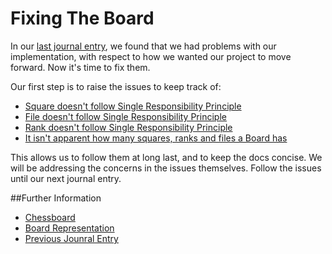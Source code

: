 # Fixing The Board

In our [last journal entry](05%20-%20A%20%SOLID%20Look%20At%20The%20Board.md), we found that we had
problems with our implementation, with respect to how we wanted our project to move forward. Now it's
time to fix them.

Our first step is to raise the issues to keep track of:

* [Square doesn't follow Single Responsibility Principle](https://github.com/kenshinthebattosai/CAESAR/issues/6)
* [File doesn't follow Single Responsibility Principle](https://github.com/kenshinthebattosai/CAESAR/issues/7)
* [Rank doesn't follow Single Responsibility Principle](https://github.com/kenshinthebattosai/CAESAR/issues/8)
* [It isn't apparent how many squares, ranks and files a Board has](https://github.com/kenshinthebattosai/CAESAR/issues/9)

This allows us to follow them at long last, and to keep the docs concise. We will be addressing the
concerns in the issues themselves. Follow the issues until our next journal entry.

##Further Information
* [Chessboard](https://en.wikipedia.org/wiki/Chessboard)
* [Board Representation](https://en.wikipedia.org/wiki/Board_representation_(chess))
* [Previous Jounral Entry](../05%20-%20A%20%SOLID%20Look%20At%20The%20Board.md)